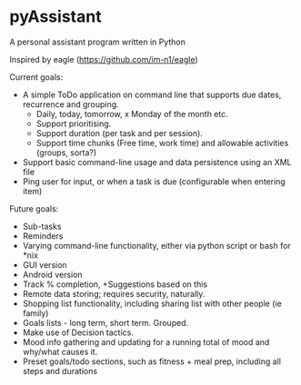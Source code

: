 # pyAssistant

A personal assistant program written in Python


Inspired by eagle (https://github.com/im-n1/eagle)

Current goals:
- A simple ToDo application on command line that supports due dates, recurrence and grouping.
	- Daily, today, tomorrow, x Monday of the month etc.
	- Support prioritising.
	- Support duration (per task and per session).
	- Support time chunks (Free time, work time) and allowable activities (groups, sorta?)
- Support basic command-line usage and data persistence using an XML file
- Ping user for input, or when a task is due (configurable when entering item)
	
Future goals:
- Sub-tasks
- Reminders
- Varying command-line functionality, either via python script or bash for *nix
- GUI version
- Android version
- Track % completion, +Suggestions based on this
- Remote data storing; requires security, naturally.
- Shopping list functionality, including sharing list with other people (ie family)
- Goals lists - long term, short term. Grouped.
- Make use of Decision tactics.
- Mood info gathering and updating for a running total of mood and why/what causes it.
- Preset goals/todo sections, such as fitness + meal prep, including all steps and durations
